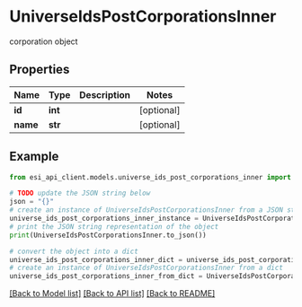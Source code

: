 # UniverseIdsPostCorporationsInner

corporation object

## Properties

Name | Type | Description | Notes
------------ | ------------- | ------------- | -------------
**id** | **int** |  | [optional] 
**name** | **str** |  | [optional] 

## Example

```python
from esi_api_client.models.universe_ids_post_corporations_inner import UniverseIdsPostCorporationsInner

# TODO update the JSON string below
json = "{}"
# create an instance of UniverseIdsPostCorporationsInner from a JSON string
universe_ids_post_corporations_inner_instance = UniverseIdsPostCorporationsInner.from_json(json)
# print the JSON string representation of the object
print(UniverseIdsPostCorporationsInner.to_json())

# convert the object into a dict
universe_ids_post_corporations_inner_dict = universe_ids_post_corporations_inner_instance.to_dict()
# create an instance of UniverseIdsPostCorporationsInner from a dict
universe_ids_post_corporations_inner_from_dict = UniverseIdsPostCorporationsInner.from_dict(universe_ids_post_corporations_inner_dict)
```
[[Back to Model list]](../README.md#documentation-for-models) [[Back to API list]](../README.md#documentation-for-api-endpoints) [[Back to README]](../README.md)


